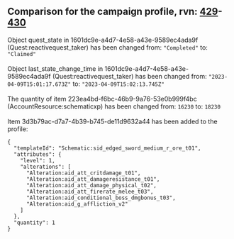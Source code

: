 ## Comparison for the campaign profile, rvn: [429](https://github.com/PRO100KatYT/FortniteProfileRevisions/tree/main/profiles/campaign/429%20campaign.json)-[430](https://github.com/PRO100KatYT/FortniteProfileRevisions/tree/main/profiles/campaign/430%20campaign.json)

Object quest_state in 1601dc9e-a4d7-4e58-a43e-9589ec4ada9f (Quest:reactivequest_taker) has been changed from: `"Completed"` to: `"Claimed"`
<br><br>
Object last_state_change_time in 1601dc9e-a4d7-4e58-a43e-9589ec4ada9f (Quest:reactivequest_taker) has been changed from: `"2023-04-09T15:01:17.673Z"` to: `"2023-04-09T15:02:13.745Z"`
<br><br>
The quantity of item 223ea4bd-f6bc-46b9-9a76-53e0b999f4bc (AccountResource:schematicxp) has been changed from: `16230` to: `18230`
<br><br>
Item 3d3b79ac-d7a7-4b39-b745-de11d9632a44 has been added to the profile:

```
{
  "templateId": "Schematic:sid_edged_sword_medium_r_ore_t01",
  "attributes": {
    "level": 1,
    "alterations": [
      "Alteration:aid_att_critdamage_t01",
      "Alteration:aid_att_damageresistance_t01",
      "Alteration:aid_att_damage_physical_t02",
      "Alteration:aid_att_firerate_melee_t03",
      "Alteration:aid_conditional_boss_dmgbonus_t03",
      "Alteration:aid_g_affliction_v2"
    ]
  },
  "quantity": 1
}
```

<br><br>

